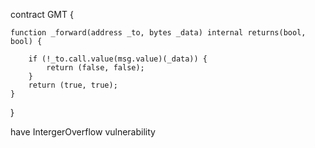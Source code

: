 
contract GMT {

    function _forward(address _to, bytes _data) internal returns(bool, bool) {

        if (!_to.call.value(msg.value)(_data)) {
            return (false, false);
        }
        return (true, true);
    }
}


have IntergerOverflow vulnerability